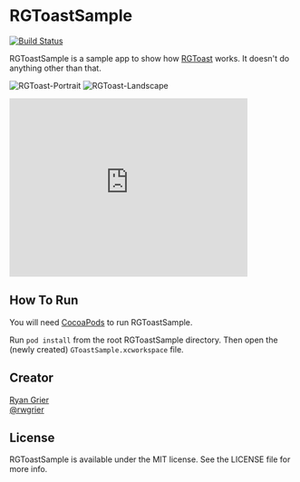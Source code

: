 RGToastSample
=======
[![Build Status](https://travis-ci.org/rwgrier/RGToastSample.png?branch=master)](https://travis-ci.org/rwgrier/RGToastSample)

RGToastSample is a sample app to show how [RGToast](https://github.com/rwgrier/RGToast) works. 
It doesn't do anything other than that. 

![RGToast-Portrait](http://rwgrier.github.io/RGToast/images/RGToast-v1.0-portrait.png) ![RGToast-Landscape](http://rwgrier.github.io/RGToast/images/RGToast-v1.0-landscape.png)

<iframe width="420" height="315" src="http://www.youtube.com/embed/m3nyv_ZY8TI" frameborder="0" allowfullscreen></iframe>

## How To Run

You will need [CocoaPods](http://cocoapods.org/) to run RGToastSample. 

Run `pod install` from the root RGToastSample directory. Then open the (newly created) `GToastSample.xcworkspace` file. 

## Creator

[Ryan Grier](http://github.com/rwgrier)  
[@rwgrier](https://twitter.com/rwgrier)

## License

RGToastSample is available under the MIT license. See the LICENSE file for more info.